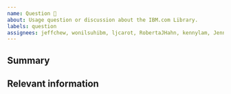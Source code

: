 ```yaml
---
name: Question 🤔
about: Usage question or discussion about the IBM.com Library.
labels: question
assignees: jeffchew, wonilsuhibm, ljcarot, RobertaJHahn, kennylam, JennySanchez, ariellalgilmore
---
```


<!--

Hi there! 👋 Hope everything is going okay using projects from the IBM.com
Library. It looks like you might have a question about our work, so we wanted to
share a couple resources that you could use if you haven't tried them yet 🙂.

If you're an IBMer, we have a couple of Slack channels available across all IBM
Workspaces:

- #ibm-digital-design for questions about the IBM.com Library
- #carbon-design-system for questions about the Carbon Design System

If these resources don't work out, help us out by filling out a couple of
details below!

-->

## Summary

## Relevant information

<!-- Provide as much useful information as you can -->
